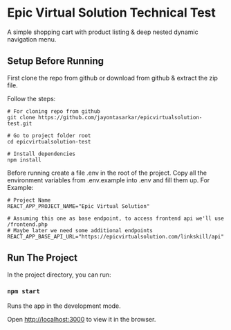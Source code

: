 # Epic Virtual Solution Technical Test

A simple shopping cart with product listing & deep nested dynamic navigation menu.

## Setup Before Running

First clone the repo from github or download from github & extract the zip file.

Follow the steps:

```
# For cloning repo from github
git clone https://github.com/jayontasarkar/epicvirtualsolution-test.git

# Go to project folder root
cd epicvirtualsolution-test

# Install dependencies
npm install
```

Before running create a file .env in the root of the project. Copy all the environment variables from .env.example into .env and fill them up.
For Example:

```
# Project Name
REACT_APP_PROJECT_NAME="Epic Virtual Solution"

# Assuming this one as base endpoint, to access frontend api we'll use /frontend.php
# Maybe later we need some additional endpoints
REACT_APP_BASE_API_URL="https://epicvirtualsolution.com/linkskill/api"
```

## Run The Project

In the project directory, you can run:

### `npm start`

Runs the app in the development mode.

Open [http://localhost:3000](http://localhost:3000) to view it in the browser.
